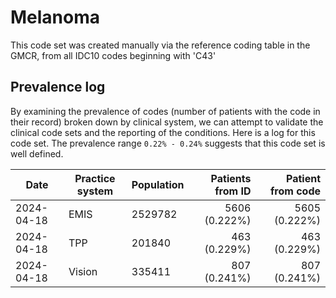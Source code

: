 # Melanoma

This code set was created manually via the reference coding table in the GMCR, from all IDC10 codes beginning with 'C43'

## Prevalence log

By examining the prevalence of codes (number of patients with the code in their record) broken down by clinical system, we can attempt to validate the clinical code sets and the reporting of the conditions. Here is a log for this code set. The prevalence range `0.22% - 0.24%` suggests that this code set is well defined.

| Date       | Practice system | Population | Patients from ID | Patient from code |
| ---------- | --------------- | ---------- | ---------------: | ----------------: |
| 2024-04-18 | EMIS | 2529782 | 5606 (0.222%) | 5605 (0.222%) | 
| 2024-04-18 | TPP | 201840 | 463 (0.229%) | 463 (0.229%) | 
| 2024-04-18 | Vision | 335411 | 807 (0.241%) | 807 (0.241%) | 
